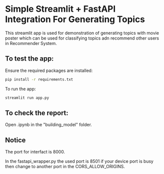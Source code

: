 # Simple Streamlit + FastAPI Integration For Generating Topics
This streamlit app is used for demonstration of generating topics with movie poster which can be used for classifying topics adn recommend other users in Recommender System.

## To test the app:

Ensure the required packages are installed:

```bash
pip install -r requirements.txt
```

To run the app:

```bash
streamlit run app.py
```

## To check the report:

Open .ipynb in the "building_model" folder.

## Notice

The port for interfact is 8000.

In the fastapi_wrapper.py the used port is 8501 if your device port is busy then change to another port in the CORS_ALLOW_ORIGINS.
